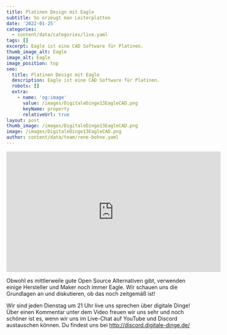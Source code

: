 ```yaml
---
title: Platinen Design mit Eagle
subtitle: So erzeugt man Leiterplatten
date: '2022-01-25'
categories:
  - content/data/categories/live.yaml
tags: []
excerpt: Eagle ist eine CAD Software für Platinen.
thumb_image_alt: Eagle
image_alt: Eagle
image_position: top
seo:
  title: Platinen Design mit Eagle
  description: Eagle ist eine CAD Software für Platinen.
  robots: []
  extra:
    - name: 'og:image'
      value: /images/DigitaleDinge13EagleCAD.png
      keyName: property
      relativeUrl: true
layout: post
thumb_image: /images/DigitaleDinge13EagleCAD.png
image: /images/DigitaleDinge13EagleCAD.png
author: content/data/team/rene-bohne.yaml
---
```

<iframe width="560" height="315"
src="https://www.youtube.com/embed/Z_V3KNgQToo?modestbranding=1"
frameborder="0" allow="accelerometer; autoplay; encrypted-media;
gyroscope; picture-in-picture" allowfullscreen>\\\</iframe>

Obwohl es mittlerweile gute Open Source Alternativen gibt, verwenden einige Hersteller und Maker noch immer Eagle. Wir schauen uns die Grundlagen an und diskutieren, ob das noch zeitgemäß ist!

Wir sind jeden Dienstag um 21 Uhr live uns sprechen über digitale Dinge! Über einen Kommentar unter dem Video freuen wir uns sehr und noch schöner ist es, wenn wir uns im Live-Chat auf YouTube und Discord austauschen können. Du findest uns bei http://discord.digitale-dinge.de/